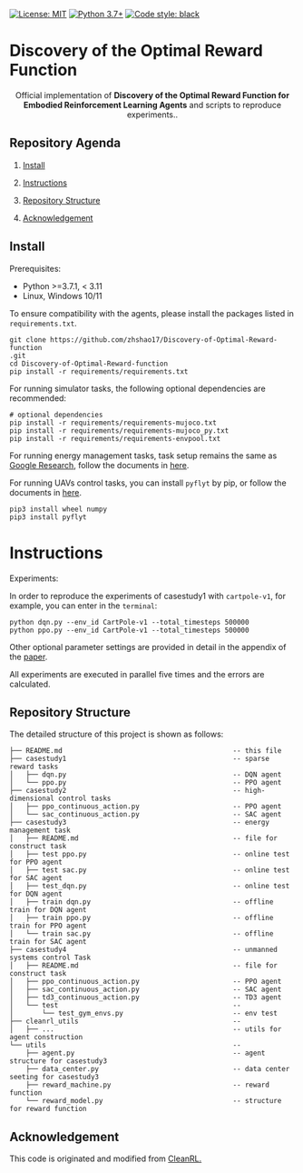 [![License: MIT](https://img.shields.io/badge/License-MIT-green.svg)](https://github.com/facebookresearch/mtrl/blob/main/LICENSE)
[![Python 3.7+](https://img.shields.io/badge/python-3.7+-blue.svg)](https://www.python.org/downloads/release/python-371/)
[![Code style: black](https://img.shields.io/badge/code%20style-black-000000.svg)](https://github.com/psf/black)

# Discovery of the Optimal Reward Function
<p align="center">
Official implementation of <strong>Discovery of the Optimal Reward Function for Embodied Reinforcement Learning Agents</strong> and scripts to reproduce experiments.</a>.
</p>


## Repository Agenda

1. [Install](#install)

2. [Instructions](#instructions)

3. [Repository Structure](#repository-structure)

4. [Acknowledgement](#acknowledgement)

## Install

Prerequisites:
* Python >=3.7.1, < 3.11
* Linux, Windows 10/11

To ensure compatibility with the agents, please install the packages listed in `requirements.txt`.

```
git clone https://github.com/zhshao17/Discovery-of-Optimal-Reward-function
.git
cd Discovery-of-Optimal-Reward-function
pip install -r requirements/requirements.txt
```

For running simulator tasks, the following optional dependencies are recommended:

```
# optional dependencies
pip install -r requirements/requirements-mujoco.txt
pip install -r requirements/requirements-mujoco_py.txt
pip install -r requirements/requirements-envpool.txt
```

For running energy management tasks, task setup remains the same as [Google Research](https://research.google/pubs/data-center-cooling-using-model-predictive-control/), follow the documents in [here](casestudy3/README.md).

For running UAVs control tasks, you can install `pyflyt` by pip, or follow the documents in [here](casestudy4/README.md).

```
pip3 install wheel numpy
pip3 install pyflyt
```


# Instructions

Experiments:

In order to reproduce the experiments of casestudy1 with `cartpole-v1`, for example, you can enter in the `terminal`:

```
python dqn.py --env_id CartPole-v1 --total_timesteps 500000 
python ppo.py --env_id CartPole-v1 --total_timesteps 500000 
```

Other optional parameter settings are provided in detail in the appendix of the [paper]().

All experiments are executed in parallel five times and the errors are calculated.

## Repository Structure
The detailed structure of this project is shown as follows:

```
├── README.md                                          -- this file
├── casestudy1                                         -- sparse reward tasks
│   ├── dqn.py                                         -- DQN agent 
│   └── ppo.py                                         -- PPO agent
├── casestudy2                                         -- high-dimensional control tasks
│   ├── ppo_continuous_action.py                       -- PPO agent
│   └── sac_continuous_action.py                       -- SAC agent
├── casestudy3                                         -- energy management task
│   ├── README.md                                      -- file for construct task
│   ├── test ppo.py                                    -- online test for PPO agent 
│   ├── test sac.py                                    -- online test for SAC agent 
│   ├── test_dqn.py                                    -- online test for DQN agent 
│   ├── train dqn.py                                   -- offline train for DQN agent 
│   ├── train ppo.py                                   -- offline train for PPO agent
│   └── train sac.py                                   -- offline train for SAC agent
├── casestudy4                                         -- unmanned systems control Task
│   ├── README.md                                      -- file for construct task
│   ├── ppo_continuous_action.py                       -- PPO agent
│   ├── sac_continuous_action.py                       -- SAC agent
│   ├── td3_continuous_action.py                       -- TD3 agent
│   └── test                                           -- 
│       └── test_gym_envs.py                           -- env test
├── cleanrl_utils                                      -- 
│   ├── ...                                            -- utils for agent construction
└── utils                                              -- 
    ├── agent.py                                       -- agent structure for casestudy3
    ├── data_center.py                                 -- data center seeting for casestudy3
    ├── reward_machine.py                              -- reward function
    └── reward_model.py                                -- structure for reward function
```

## Acknowledgement
This code is originated and modified from <a href="https://github.com/vwxyzjn/cleanrl">CleanRL.
